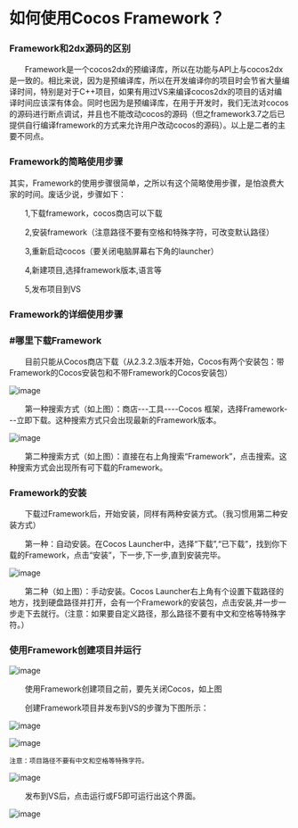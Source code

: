 # 如何使用Cocos Framework？
### Framework和2dx源码的区别
&emsp;&emsp;Framework是一个cocos2dx的预编译库，所以在功能与API上与cocos2dx是一致的。相比来说，因为是预编译库，所以在开发编译你的项目时会节省大量编译时间，特别是对于C++项目，如果有用过VS来编译cocos2dx的项目的话对编译时间应该深有体会。同时也因为是预编译库，在用于开发时，我们无法对cocos的源码进行断点调试，并且也不能改动cocos的源码（但之framework3.7之后已提供自行编译framework的方式来允许用户改动cocos的源码）。以上是二者的主要不同点。

### Framework的简略使用步骤

其实，Framework的使用步骤很简单，之所以有这个简略使用步骤，是怕浪费大家的时间。废话少说，步骤如下：

&emsp;&emsp;1,下载framework，cocos商店可以下载

&emsp;&emsp;2,安装framework（注意路径不要有空格和特殊字符，可改变默认路径）

&emsp;&emsp;3,重新启动cocos（要关闭电脑屏幕右下角的launcher）

&emsp;&emsp;4,新建项目,选择framework版本,语言等

&emsp;&emsp;5,发布项目到VS

### Framework的详细使用步骤

### #哪里下载Framework

&emsp;&emsp;目前只能从Cocos商店下载（从2.3.2.3版本开始，Cocos有两个安装包：带Framework的Cocos安装包和不带Framework的Cocos安装包）
 
![image](res/image001.png)

&emsp;&emsp;第一种搜索方式（如上图）：商店---工具----Cocos 框架，选择Framework---立即下载。这种搜索方式只会出现最新的Framework版本。

![image](res/image002.png) 

&emsp;&emsp;第二种搜索方式（如上图）：直接在右上角搜索“Framework”，点击搜索。这种搜索方式会出现所有可下载的Framework。

### Framework的安装

&emsp;&emsp;下载过Framework后，开始安装，同样有两种安装方式。（我习惯用第二种安装方式）

&emsp;&emsp;第一种：自动安装。在Cocos Launcher中，选择“下载”,“已下载”，找到你下载的Framework，点击“安装”，下一步,下一步,直到安装完毕。
 
![image](res/image003.png) 

&emsp;&emsp;第二种（如上图）：手动安装。Cocos Launcher右上角有个设置下载路径的地方，找到硬盘路径并打开，会有一个Framework的安装包，点击安装,并一步一步走下去就行。（注意：如果要自定义路径，那么路径不要有中文和空格等特殊字符。）

### 使用Framework创建项目并运行
 
![image](res/image004.png) 

&emsp;&emsp;使用Framework创建项目之前，要先关闭Cocos，如上图

&emsp;&emsp;创建Framework项目并发布到VS的步骤为下图所示：

![image](res/image005.png) 

![image](res/image006.png) 


	注意：项目路径不要有中文和空格等特殊字符。

![image](res/image008.png) 

&emsp;&emsp;发布到VS后，点击运行或F5即可运行出这个界面。
 
![image](res/image009.png) 


